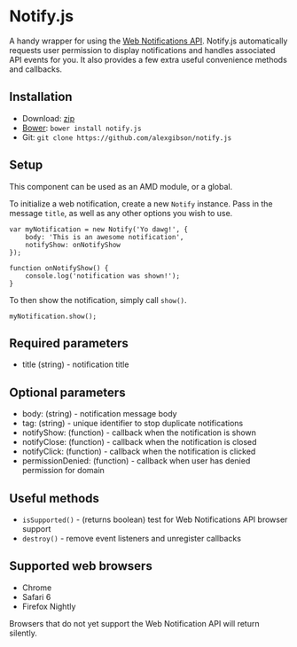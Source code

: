 Notify.js
=========

A handy wrapper for using the [Web Notifications API](http://www.w3.org/TR/notifications/). Notify.js automatically requests user permission to display notifications and handles associated API events for you. It also provides a few extra useful convenience methods and callbacks.

Installation
---------------------------------------

* Download: [zip](https://github.com/alexgibson/notify.js/zipball/master)
* [Bower](https://github.com/twitter/bower/): `bower install notify.js`
* Git: `git clone https://github.com/alexgibson/notify.js`

Setup
---------

This component can be used as an AMD module, or a global.

To initialize a web notification, create a new `Notify` instance. Pass in the message `title`, as well as any other options you wish to use.

```
var myNotification = new Notify('Yo dawg!', {
	body: 'This is an awesome notification',
	notifyShow: onNotifyShow
});

function onNotifyShow() {
	console.log('notification was shown!');
}
```

To then show the notification, simply call `show()`.

```
myNotification.show(); 
```

Required parameters
-------------------

* title (string) - notification title

Optional parameters
-------------------

* body: (string) - notification message body
* tag: (string) - unique identifier to stop duplicate notifications
* notifyShow: (function) - callback when the notification is shown
* notifyClose: (function) - callback when the notification is closed
* notifyClick: (function) - callback when the notification is clicked
* permissionDenied: (function) - callback when user has denied permission for domain

Useful methods
--------------

* `isSupported()` - (returns boolean) test for Web Notifications API browser support
* `destroy()` - remove event listeners and unregister callbacks

Supported web browsers
---------------------------------------

- Chrome
- Safari 6
- Firefox Nightly

Browsers that do not yet support the Web Notification API will return silently.
